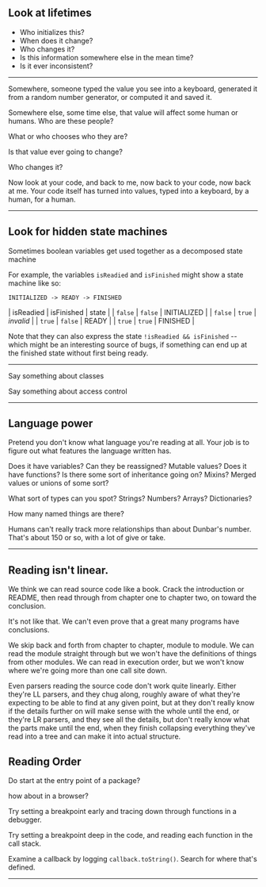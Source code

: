 Look at lifetimes
-----------------

* Who initializes this?
* When does it change?
* Who changes it?
* Is this information somewhere else in the mean time?
* Is it ever inconsistent?

----

Somewhere, someone typed the value you see into a keyboard, generated it from a random number generator, or computed it and saved it.

Somewhere else, some time else, that value will affect some human or humans. Who are these people?

What or who chooses who they are?

Is that value ever going to change?

Who changes it?

Now look at your code, and back to me, now back to your code, now back at me. Your code itself has turned into values, typed into a keyboard, by a human, for a human.

----


Look for hidden state machines
------------------------------

Sometimes boolean variables get used together as a decomposed state machine

For example, the variables `isReadied` and `isFinished` might show a state machine like so:

`INITIALIZED -> READY -> FINISHED`

| isReadied | isFinished | state       |
| `false`   | `false`    | INITIALIZED |
| `false`   | `true`     | _invalid_   |
| `true`    | `false`    | READY       |
| `true`    | `true`     | FINISHED    |

Note that they can also express the state `!isReadied && isFinished` -- which might be an interesting source of bugs, if something can end up at the finished state without first being ready.

------


Say something about classes

Say something about access control

-----

Language power
--------------

Pretend you don't know what language you're reading at all. Your job is to figure out what features the language written has.

Does it have variables? Can they be reassigned?
Mutable values?
Does it have functions?
Is there some sort of inheritance going on?
Mixins? Merged values or unions of some sort?

What sort of types can you spot?
Strings? Numbers? Arrays? Dictionaries?

How many named things are there?

Humans can't really track more relationships than about Dunbar's number. That's about 150 or so, with a lot of give or take.

-----

Reading isn't linear.
---------------------

We think we can read source code like a book. Crack the introduction or README, then read through from chapter one to chapter two, on toward the conclusion.

It's not like that. We can't even prove that a great many programs have conclusions.

We skip back and forth from chapter to chapter, module to module. We can read the module straight through but we won't have the definitions of things from other modules. We can read in execution order, but we won't know where we're going more than one call site down.

Even parsers reading the source code don't work quite linearly. Either they're LL parsers, and they chug along, roughly aware of what they're expecting to be able to find at any given point, but at they don't really know if the details further on will make sense with the whole until the end, or they're LR parsers, and they see all the details, but don't really know what the parts make until the end, when they finish collapsing everything they've read into a tree and can make it into actual structure.


Reading Order
-------------

Do start at the entry point of a package? 

how about in a browser?

Try setting a breakpoint early and tracing down through functions in a debugger.

Try setting a breakpoint deep in the code, and reading each function in the call stack.

Examine a callback by logging `callback.toString()`. Search for where that's defined.


-----

